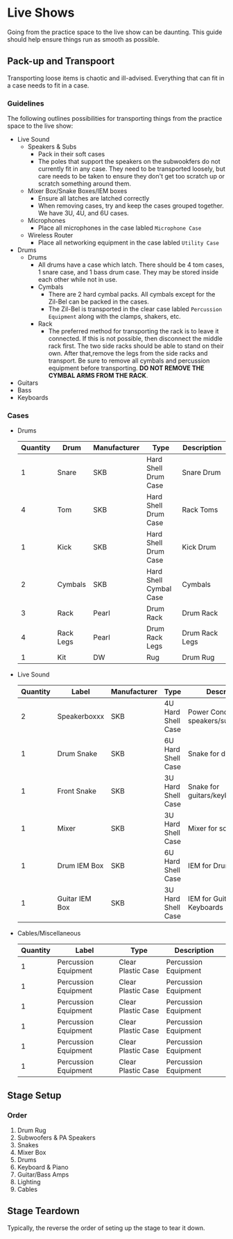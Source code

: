 # Live Shows

Going from the practice space to the live show can be daunting. This guide should help ensure things run as smooth as possible.

## Pack-up and Transpoort

Transporting loose items is chaotic and ill-advised. Everything that can fit in a case needs to fit in a case.

### Guidelines

The following outlines possibilities for transporting things from the practice space to the live show:

* Live Sound
  * Speakers & Subs
    * Pack in their soft cases
    * The poles that support the speakers on the subwookfers do not currently fit in any case. They need to be transported loosely, but care needs to be taken to ensure they don't get too scratch up or scratch something around them.
  * Mixer Box/Snake Boxes/IEM boxes
    * Ensure all latches are latched correctly
    * When removing cases, try and keep the cases grouped together. We have 3U, 4U, and 6U cases.
  * Microphones
    * Place all microphones in the case labled `Microphone Case`
  * Wireless Router
    * Place all networking equipment in the case labled `Utility Case`
* Drums
  * Drums
    * All drums have a case which latch. There should be 4 tom cases, 1 snare case, and 1 bass drum case. They may be stored inside each other while not in use.
    * Cymbals
      * There are 2 hard cymbal packs. All cymbals except for the Zil-Bel can be packed in the cases.
      * The Zil-Bel is transported in the clear case labled `Percussion Equipment` along with the clamps, shakers, etc.
    * Rack
      * The preferred method for transporting the rack is to leave it connected. If this is not possible, then disconnect the middle rack first. The two side racks should be able to stand on their own. After that,remove the legs from the side racks and transport. Be sure to remove all cymbals and percussion equipment before transporting. **DO NOT REMOVE THE CYMBAL ARMS FROM THE RACK**.
* Guitars
* Bass
* Keyboards

### Cases

* Drums

  | Quantity | Drum      | Manufacturer | Type                   | Description    |
  |----------|-----------|--------------|------------------------|----------------|
  | 1        | Snare     | SKB          | Hard Shell Drum Case   | Snare Drum     |
  | 4        | Tom       | SKB          | Hard Shell Drum Case   | Rack Toms      |
  | 1        | Kick      | SKB          | Hard Shell Drum Case   | Kick Drum      |
  | 2        | Cymbals   | SKB          | Hard Shell Cymbal Case | Cymbals        |
  | 3        | Rack      | Pearl        | Drum Rack              | Drum Rack      |
  | 4        | Rack Legs | Pearl        | Drum Rack Legs         | Drum Rack Legs |
  | 1        | Kit       | DW           | Rug                    | Drum Rug       |

* Live Sound

  | Quantity | Label          | Manufacturer | Type               | Description                          |
  |----------|----------------|--------------|--------------------|--------------------------------------|
  | 2        | Speakerboxxx   | SKB          | 4U Hard Shell Case | Power Conditioners for speakers/subs |
  | 1        | Drum Snake     | SKB          | 6U Hard Shell Case | Snake for drums/bass                 |
  | 1        | Front Snake    | SKB          | 3U Hard Shell Case | Snake for guitars/keyboards/lead     |
  | 1        | Mixer          | SKB          | 3U Hard Shell Case | Mixer for sound                      |
  | 1        | Drum IEM Box   | SKB          | 6U Hard Shell Case | IEM for Drums                        |
  | 1        | Guitar IEM Box | SKB          | 3U Hard Shell Case | IEM for Guitars and Keyboards        |

* Cables/Miscellaneous

  | Quantity | Label                | Type               | Description          |
  |----------|----------------------|--------------------|----------------------|
  | 1        | Percussion Equipment | Clear Plastic Case | Percussion Equipment |
  | 1        | Percussion Equipment | Clear Plastic Case | Percussion Equipment |
  | 1        | Percussion Equipment | Clear Plastic Case | Percussion Equipment |
  | 1        | Percussion Equipment | Clear Plastic Case | Percussion Equipment |
  | 1        | Percussion Equipment | Clear Plastic Case | Percussion Equipment |
  | 1        | Percussion Equipment | Clear Plastic Case | Percussion Equipment |

## Stage Setup

### Order

1. Drum Rug
2. Subwoofers & PA Speakers
3. Snakes
4. Mixer Box
5. Drums
6. Keyboard & Piano
7. Guitar/Bass Amps
8. Lighting
9. Cables

## Stage Teardown

Typically, the reverse the order of seting up the stage to tear it down.